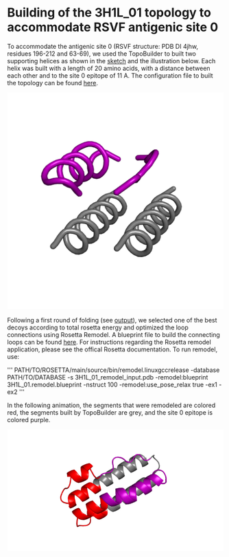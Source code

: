 # Building of the 3H1L_01 topology to accommodate RSVF antigenic site 0 
To accommodate the antigenic site 0 (RSVF structure: PDB DI 4jhw, residues 196-212 and 63-69), we used the TopoBuilder to built two supporting helices as shown in the [sketch](./A1H_B1C_A2H_B2H/sketch.pdb) and the illustration below. Each helix was built with a length of 20 amino acids, with a distance between each other and to the site 0 epitope of 11 A. The configuration file to built the topology can be found [here](./Topo2H_rev.json).  

![](Topo2H.png)


Following a first round of folding (see [output](./A1H_B1C_A2H_B2H/out)), we selected one of the best decoys according to total rosetta energy and optimized the loop connections using Rosetta Remodel. A blueprint file to build the connecting loops can be found [here](./optimization/3H1L.blueprint). 
For instructions regarding the Rosetta remodel application, please see the offical Rosetta documentation. To run remodel, use: 

'''
PATH/TO/ROSETTA/main/source/bin/remodel.linuxgccrelease -database PATH/TO/DATABASE -s 3H1L_01_remodel_input.pdb  -remodel:blueprint 3H1L_01.remodel.blueprint -nstruct 100 -remodel:use_pose_relax true -ex1 -ex2 
''' 

In the following animation, the segments that were remodeled are colored red, the segments built by TopoBuilder are grey, and the site 0 epitope is colored purple. 

![](3H1L_01_loops.gif)





